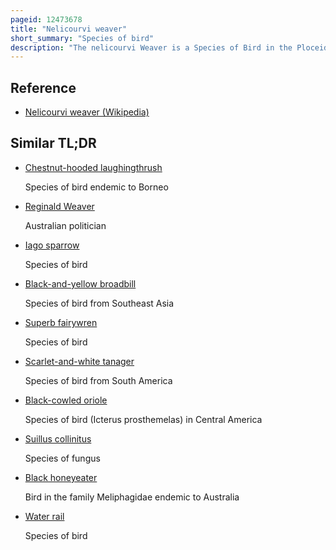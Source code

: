 ```yaml
---
pageid: 12473678
title: "Nelicourvi weaver"
short_summary: "Species of bird"
description: "The nelicourvi Weaver is a Species of Bird in the Ploceidae Family. It is endemic to Madagascar. It is sometimes put together with its closest relative the Sakalava Weaver in a separate Genus Nelicurvius. A Slender, sparrow-like Bird, it is 15 Cm long and weighing 20–28 G. Breeding Males have a black Bill and Head, brown Eyes, yellow Collar, grey belly, chestnut-brown lower Tail Coverts, olive back, and blackish Flight Feathers edged greenish. Non-breeding Males have grey and green Heads. In the Breeding female the Front of the Head is yellow and the back olive Green with a broad yellow Eyebrow is. It builds solitary roofed retort-shaped Nests hanging by Rope from a Branch Vine or bamboo Stem in an open Space. It primarily feeds on Insects, looking on its own or in very small Groups, often together with long-billed Bernieria. Its natural habitat is subtropical or tropical moist lowland and mountain forests. According to the red List of the Iucn the Conservation Status of the Weaver Nelicourvi is least important."
---
```


## Reference

- [Nelicourvi weaver (Wikipedia)](https://en.wikipedia.org/?curid=12473678)

## Similar TL;DR

- [Chestnut-hooded laughingthrush](/tldr/en/chestnut-hooded-laughingthrush)

  Species of bird endemic to Borneo

- [Reginald Weaver](/tldr/en/reginald-weaver)

  Australian politician

- [Iago sparrow](/tldr/en/iago-sparrow)

  Species of bird

- [Black-and-yellow broadbill](/tldr/en/black-and-yellow-broadbill)

  Species of bird from Southeast Asia

- [Superb fairywren](/tldr/en/superb-fairywren)

  Species of bird

- [Scarlet-and-white tanager](/tldr/en/scarlet-and-white-tanager)

  Species of bird from South America

- [Black-cowled oriole](/tldr/en/black-cowled-oriole)

  Species of bird (Icterus prosthemelas) in Central America

- [Suillus collinitus](/tldr/en/suillus-collinitus)

  Species of fungus

- [Black honeyeater](/tldr/en/black-honeyeater)

  Bird in the family Meliphagidae endemic to Australia

- [Water rail](/tldr/en/water-rail)

  Species of bird
